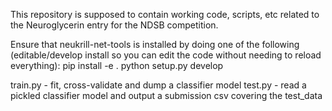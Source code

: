 This repository is supposed to contain working code,
scripts, etc related to the Neuroglycerin entry for
the NDSB competition.

Ensure that neukrill-net-tools is installed by doing one of the following
(editable/develop install so you can edit the code without needing to reload 
everything):
    pip install -e .
    python setup.py develop

train.py - fit, cross-validate and dump a classifier model
test.py - read a pickled classifier model and output a submission csv covering the test_data
